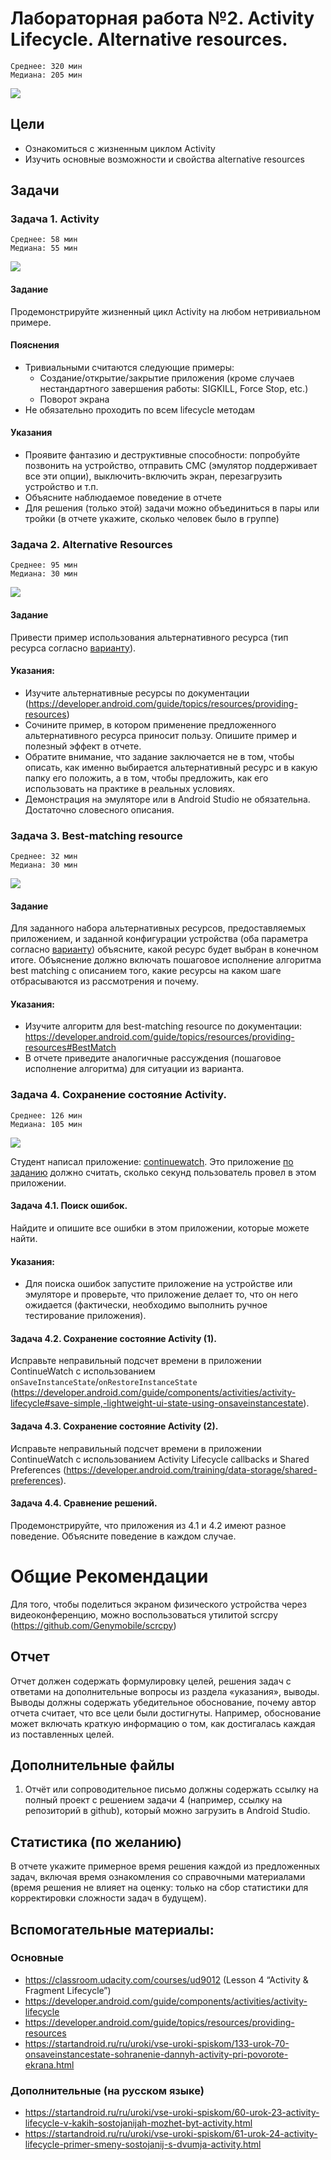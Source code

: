 # Лабораторная работа №2. Activity Lifecycle. Alternative resources.  

```
Среднее: 320 мин
Медиана: 205 мин
```
![](stat/sum.png)


## Цели  
* Ознакомиться с жизненным циклом Activity  
* Изучить основные возможности и свойства alternative resources  
  
## Задачи  
### Задача 1. Activity  

```
Среднее: 58 мин
Медиана: 55 мин
```
![](stat/1.png)

#### Задание  
Продемонстрируйте жизненный цикл Activity на любом нетривиальном примере.  
  
#### Пояснения  
* Тривиальными считаются следующие примеры:  
  * Создание/открытие/закрытие приложения (кроме случаев нестандартного завершения работы: SIGKILL, Force Stop, etc.)
  * Поворот экрана  
* Не обязательно проходить по всем lifecycle методам  
  
#### Указания  
* Проявите фантазию и деструктивные способности: попробуйте позвонить на устройство, отправить СМС (эмулятор поддерживает все эти опции), выключить-включить экран, перезагрузить устройство и т.п.  
* Объясните наблюдаемое поведение в отчете  
* Для решения (только этой) задачи можно объединиться в пары или тройки (в отчете укажите, сколько человек было в группе)  
  
### Задача 2. Alternative Resources
```
Среднее: 95 мин
Медиана: 30 мин
```
![](stat/2.png)

#### Задание  
Привести пример использования альтернативного ресурса (тип ресурса согласно [варианту](VARIANTS02.md)).  
  
#### Указания:  
* Изучите альтернативные ресурсы по документации (https://developer.android.com/guide/topics/resources/providing-resources)
* Сочините пример, в котором применение предложенного альтернативного ресурса приносит пользу. Опишите пример и полезный эффект в отчете.
* Обратите внимание, что задание заключается не в том, чтобы описать, как именно выбирается альтернативный ресурс и в какую папку его положить, а в том, чтобы предложить, как его использовать на практике в реальных условиях.
* Демонстрация на эмуляторе или в Android Studio не обязательна. Достаточно словесного описания.
  
### Задача 3. Best-matching resource  
```
Среднее: 32 мин
Медиана: 30 мин
```
![](stat/3.png)

#### Задание
Для заданного набора альтернативных ресурсов, предоставляемых приложением, и заданной конфигурации устройства (оба параметра согласно [варианту](VARIANTS03.txt)) объясните, какой ресурс будет выбран в конечном итоге. Объяснение должно включать пошаговое исполнение алгоритма best matching с описанием того, какие ресурсы на каком шаге отбрасываются из рассмотрения и почему.
  
#### Указания:  
* Изучите алгоритм для best-matching resource по документации: https://developer.android.com/guide/topics/resources/providing-resources#BestMatch  
* В отчете приведите аналогичные рассуждения (пошаговое исполнение алгоритма) для ситуации из варианта.  
  
### Задача 4. Сохранение состояние Activity.
```
Среднее: 126 мин
Медиана: 105 мин
```
![](stat/4.png)

Студент написал приложение: [continuewatch](continuewatch). Это приложение [по заданию](continuewatch/README.md) должно считать, сколько секунд пользователь провел в этом приложении.  

#### Задача 4.1. Поиск ошибок.

Найдите и опишите все ошибки в этом приложении, которые можете найти.

#### Указания:  
* Для поиска ошибок запустите приложение на устройстве или эмуляторе и проверьте, что приложение делает то, что он него ожидается (фактически, необходимо выполнить ручное тестирование приложения). 

#### Задача 4.2. Сохранение состояние Activity (1).

Исправьте неправильный подсчет времени в приложении ContinueWatch с использованием `onSaveInstanceState`/`onRestoreInstanceState` 
(https://developer.android.com/guide/components/activities/activity-lifecycle#save-simple,-lightweight-ui-state-using-onsaveinstancestate).


#### Задача 4.3. Сохранение состояние Activity (2).

Исправьте неправильный подсчет времени в приложении ContinueWatch с использованием Activity Lifecycle callbacks и Shared Preferences (https://developer.android.com/training/data-storage/shared-preferences).


#### Задача 4.4. Сравнение решений.

Продемонстрируйте, что приложения из 4.1 и 4.2 имеют разное поведение. Объясните поведение в каждом случае.

# Общие Рекомендации

Для того, чтобы поделиться экраном физического устройства через видеоконференцию, можно воспользоваться утилитой scrcpy (https://github.com/Genymobile/scrcpy)


## Отчет  
Отчет должен содержать формулировку целей, решения задач с ответами на дополнительные вопросы из раздела «указания», выводы. Выводы должны содержать убедительное обоснование, почему автор отчета считает, что все цели были достигнуты. Например, обоснование может включать краткую информацию о том, как достигалась каждая из поставленных целей.

## Дополнительные файлы

1. Отчёт или сопроводительное письмо должны содержать ссылку на полный проект с решением задачи 4 (например, ссылку на репозиторий в github), который можно загрузить в Android Studio.

## Статистика (по желанию)
В отчете укажите примерное время решения каждой из предложенных задач, включая время ознакомления со справочными материалами (время решения не влияет на оценку: только на сбор статистики для корректировки сложности задач в будущем).



## Вспомогательные материалы:  
### Основные
* https://classroom.udacity.com/courses/ud9012 (Lesson 4 “Activity & Fragment Lifecycle”)  
* https://developer.android.com/guide/components/activities/activity-lifecycle  
* https://developer.android.com/guide/topics/resources/providing-resources
* https://startandroid.ru/ru/uroki/vse-uroki-spiskom/133-urok-70-onsaveinstancestate-sohranenie-dannyh-activity-pri-povorote-ekrana.html

### Дополнительные (на русском языке)  
* https://startandroid.ru/ru/uroki/vse-uroki-spiskom/60-urok-23-activity-lifecycle-v-kakih-sostojanijah-mozhet-byt-activity.html  
* https://startandroid.ru/ru/uroki/vse-uroki-spiskom/61-urok-24-activity-lifecycle-primer-smeny-sostojanij-s-dvumja-activity.html  
